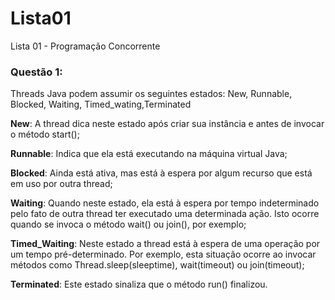 # Lista01
Lista 01 - Programação Concorrente

### Questão 1:
Threads Java podem assumir os seguintes estados: New, Runnable, Blocked, Waiting,
Timed_wating,Terminated

**New**: A thread dica neste estado após criar sua instância e antes de invocar o método
start();

**Runnable**: Indica que ela está executando na máquina virtual Java;

**Blocked**: Ainda está ativa, mas está à espera por algum recurso que está em uso por outra
thread;

**Waiting**: Quando neste estado, ela está à espera por tempo indeterminado pelo fato de
outra thread ter executado uma determinada ação.
Isto ocorre quando se invoca o método wait() ou join(), por exemplo;

**Timed_Waiting**: Neste estado a thread está à espera de uma operação por um tempo
pré-determinado.
Por exemplo, esta situação ocorre ao invocar métodos como Thread.sleep(sleeptime),
wait(timeout) ou join(timeout);

**Terminated**: Este estado sinaliza que o método run() finalizou.
